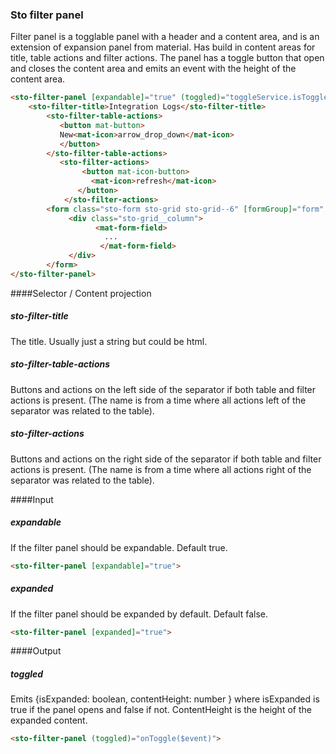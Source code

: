### Sto filter panel
Filter panel is a togglable panel with a header and a content area, and is an extension of expansion panel from material.
Has build in content areas for title, table actions and filter actions.
The panel has a toggle button that open and closes the content area and emits an event with the height of the content area.

```html
<sto-filter-panel [expandable]="true" (toggled)="toggleService.isToggled.emit($event)">
    <sto-filter-title>Integration Logs</sto-filter-title>
        <sto-filter-table-actions>
           <button mat-button>
           New<mat-icon>arrow_drop_down</mat-icon>
           </button>    
	    </sto-filter-table-actions>
	       <sto-filter-actions>
                <button mat-icon-button>
                  <mat-icon>refresh</mat-icon>
               </button>
            </sto-filter-actions>
		<form class="sto-form sto-grid sto-grid--6" [formGroup]="form" >
		     <div class="sto-grid__column">
                   <mat-form-field>
                     ...
                    </mat-form-field>
             </div>
		</form>
</sto-filter-panel>
```

####Selector / Content projection
##### sto-filter-title 
The title. Usually just a string but could be html.

##### sto-filter-table-actions 
Buttons and actions on the left side of the separator if both table and filter actions is present.
(The name is from a time where all actions left of the separator was related to the table).

##### sto-filter-actions 
Buttons and actions on the right side of the separator if both table and filter actions is present.
(The name is from a time where all actions right of the separator was related to the table).

####Input
##### expandable
If the filter panel should be expandable. Default true.

```html
<sto-filter-panel [expandable]="true">
```
##### expanded
If the filter panel should be expanded by default. Default false.

```html
<sto-filter-panel [expanded]="true">
```

####Output
##### toggled
Emits {isExpanded: boolean, contentHeight: number } where
isExpanded is true if the panel opens and false if not.
ContentHeight is the height of the expanded content. 

```html
<sto-filter-panel (toggled)="onToggle($event)">
```

